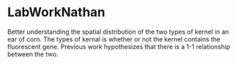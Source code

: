 # LabWorkNathan
Better understanding the spatial distribution of the two types of kernel in an ear of corn. The types of kernal is whether or not the kernel contains the fluorescent gene. Previous work hypothesizes that there is a 1-1 relationship between the two.
